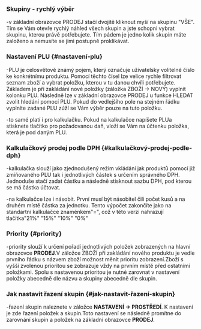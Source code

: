 ### Skupiny - rychlý výběr

-v základní obrazovce PRODEJ stačí dvojitě kliknout myší na skupinu "VŠE". Tím se Vám otevře rychlý náhled všech skupin a jste schopni vybrat skupinu, kterou právě potřebujete. Tím pádem je jedno kolik skupin máte založeno a nemusíte se jimi postupně proklikávat.

### Nastavení PLU {#nastavení-plu}

-PLU je celosvětově známý pojem, který označuje uživatelsky volitelné číslo ke konkrétnímu produktu. Pomocí těchto čísel lze velice rychle filtrovat seznam zboží a vybrat položku, kterou v tu danou chvíli potřebujete. Základem je při zakládání nové položky \(záložka ZBOŽÍ -&gt; NOVÝ\) vyplnit kolonku PLU. Následně lze v základní obrazovce PRODEJ u funkce HLEDAT zvolit hledání pomocí PLU. Pokud do vedlejšího pole na stejném řádku vyplníte zadané PLU zúží se Vám výběr pouze na tuto položku.

-to samé platí i pro kalkulačku. Pokud na kalkulačce napíšete PLUa stisknete tlačítko pro požadovanou daň, vloží se Vám na účtenku položka, která je pod daným PLU.

### Kalkulačkový prodej podle DPH {#kalkulačkový-prodej-podle-dph}

-kalkulačka slouží jako zjednodušený režim vkládání jak produktů pomocí již zmiňovaného PLU tak i jednotlivých částek s určením správného DPH. Jednoduše stačí zadat částku a následně stisknout sazbu DPH, pod kterou se má částka účtovat.

-na kalkulačce lze i násobit. První musí být násobitel čili počet kusů a na druhém místě částka za jednotku. Tento výpočet zakončíte jako na standartní kalkulačce znaménkem"=", což v této verzi nahrazují tlačítka"21%" "15%" "10%" "0%"

### Priority {#priority}

-priority slouží k určení pořadí jednotlivých položek zobrazených na hlavní obrazovce **PRODEJ**.V záložce ZBOŽÍ při zakládání nového produktu je vedle prvního řádku s názvem zboží možnost měnit prioritu zobrazení.Zboží s vyšší zvolenou prioritou se zobrazuje vždy na prvním místě před ostatními položkami. Spolu s nastavenou prioritou je nutné zarovnat v nastavení položky abecedně dle názvu a skupiny abecedně dle skupin.



### Jak nastavit řazení skupin {#jak-nastavit-řazení-skupin}

-řazení skupin naleznete v záložce **NASTAVENÍ -&gt; PROSTŘEDÍ**. K nastavení je zde řazení položek a skupin.Toto nastavení se následně promítne do zarovnání skupin a položek na základní obrazovce **PRODEJ**.





